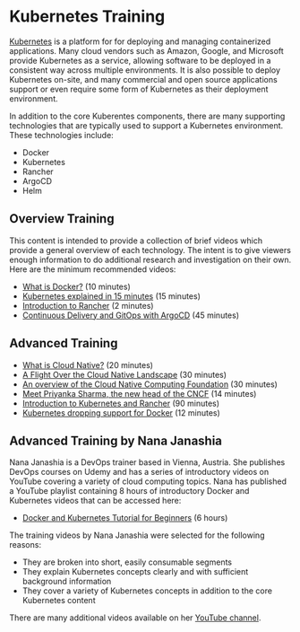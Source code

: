 # Kubernetes Training

[Kubernetes](https://kubernetes.io/) is a platform for for deploying and managing containerized
applications.  Many cloud vendors such as Amazon, Google, and Microsoft provide Kubernetes as a
service, allowing software to be deployed in a consistent way across multiple environments.  It
is also possible to deploy Kubernetes on-site, and many commercial and open source applications
support or even require some form of Kubernetes as their deployment environment.

In addition to the core Kuberentes components, there are many supporting technologies that are
typically used to support a Kubernetes environment.   These technologies include:

* Docker
* Kubernetes
* Rancher
* ArgoCD
* Helm

## Overview Training

This content is intended to provide a collection of brief videos which provide a general overview
of each technology.  The intent is to give viewers enough information to do additional research
and investigation on their own.  Here are the minimum recommended videos:

* [What is Docker?](https://www.youtube.com/watch?v=jPdIRX6q4jA) (10 minutes)
* [Kubernetes explained in 15 minutes](https://www.youtube.com/watch?v=VnvRFRk_51k) (15 minutes)
* [Introduction to Rancher](https://www.youtube.com/watch?v=erYqvBVUYB0) (2 minutes)
* [Continuous Delivery and GitOps with ArgoCD](https://www.youtube.com/watch?v=xAN8eTWHRU0) (45 minutes)

## Advanced Training

* [What is Cloud Native?](https://www.youtube.com/watch?v=TKYAI19OE-c) (20 minutes)
* [A Flight Over the Cloud Native Landscape](https://www.youtube.com/watch?v=icvjuNCYi7c) (30 minutes)
* [An overview of the Cloud Native Computing Foundation](https://www.youtube.com/watch?v=x5JAwohUCjw) (30 minutes)
* [Meet Priyanka Sharma, the new head of the CNCF](https://www.youtube.com/watch?v=_tABgcOB4GQ) (14 minutes)
* [Introduction to Kubernetes and Rancher](https://www.youtube.com/watch?v=5h1TCrh_hZ0) (90 minutes)
* [Kubernetes dropping support for Docker](https://www.youtube.com/watch?v=7KUdmFyefSA) (12 minutes)

## Advanced Training by Nana Janashia

Nana Janashia is a DevOps trainer based in Vienna, Austria.  She publishes DevOps courses on Udemy
and has a series of introductory videos on YouTube covering a variety of cloud computing topics.
Nana has published a YouTube playlist containing 8 hours of introductory Docker and Kubernetes videos
that can be accessed here:

* [Docker and Kubernetes Tutorial for Beginners](https://www.youtube.com/watch?v=jPdIRX6q4jA&list=PLy7NrYWoggjwPggqtFsI_zMAwvG0SqYCb) (6 hours)

The training videos by Nana Janashia were selected for the following reasons:
* They are broken into short, easily consumable segments
* They explain Kubernetes concepts clearly and with sufficient background information
* They cover a variety of Kubernetes concepts in addition to the core Kubernetes content 

There are many additional videos available on her [YouTube channel](https://www.youtube.com/channel/UCdngmbVKX1Tgre699-XLlUA).
